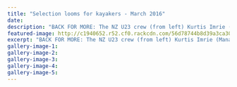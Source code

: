 ```yaml
---
title: "Selection looms for kayakers - March 2016"
date: 
description: "BACK FOR MORE: The NZ U23 crew (from left) Kurtis Imrie (Mana) and former WHS students, Whanganui's Toby Brooke, Max Brown and Aiden Nossiter take a break at last year's Worlds in Portugal."
featured-image: http://c1940652.r52.cf0.rackcdn.com/56d78744b8d39a3ca3000cd7/NZ-U23-Kayakers-ex-WHS-3.3.16.jpg
excerpt: "BACK FOR MORE: The NZ U23 crew (from left) Kurtis Imrie (Mana) and former WHS students, Whanganui's Toby Brooke, Max Brown and Aiden Nossiter take a break at last year's Worlds in Portugal. All are again in the frame for the Worlds in Belarus in July."
gallery-image-1: 
gallery-image-2: 
gallery-image-3: 
gallery-image-4: 
gallery-image-5: 
---
```

